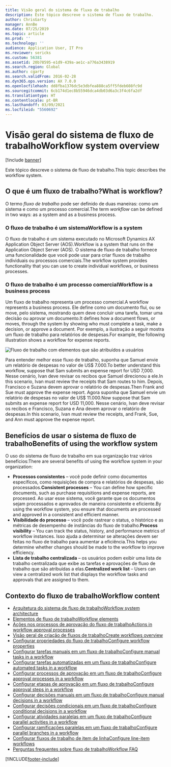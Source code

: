 ```yaml
---
title: Visão geral do sistema de fluxo de trabalho
description: Este tópico descreve o sistema de fluxo de trabalho.
author: ChrisGarty
manager: AnnBe
ms.date: 07/25/2019
ms.topic: article
ms.prod: ''
ms.technology: ''
audience: Application User, IT Pro
ms.reviewer: sericks
ms.custom: 56381
ms.assetid: 20b78595-e1d9-439a-ae1c-a776a3438919
ms.search.region: Global
ms.author: cgarty
ms.search.validFrom: 2016-02-28
ms.dyn365.ops.version: AX 7.0.0
ms.openlocfilehash: dd8fba1376dc5e3dbfea888ca5ff5fdeb608fc9d
ms.sourcegitcommit: 6cb174d1ec8b55946dca4db03d6a3c3f4c6fa2df
ms.translationtype: HT
ms.contentlocale: pt-BR
ms.lasthandoff: 03/09/2021
ms.locfileid: "5560692"
---
```

# <a name="workflow-system-overview"></a><span data-ttu-id="6383d-103">Visão geral do sistema de fluxo de trabalho</span><span class="sxs-lookup"><span data-stu-id="6383d-103">Workflow system overview</span></span>

[!include [banner](../includes/banner.md)]

<span data-ttu-id="6383d-104">Este tópico descreve o sistema de fluxo de trabalho.</span><span class="sxs-lookup"><span data-stu-id="6383d-104">This topic describes the workflow system.</span></span>

## <a name="what-is-workflow"></a><span data-ttu-id="6383d-105">O que é um fluxo de trabalho?</span><span class="sxs-lookup"><span data-stu-id="6383d-105">What is workflow?</span></span>

<span data-ttu-id="6383d-106">O termo *fluxo de trabalho* pode ser definido de duas maneiras: como um sistema e como um processo comercial.</span><span class="sxs-lookup"><span data-stu-id="6383d-106">The term *workflow* can be defined in two ways: as a system and as a business process.</span></span>

### <a name="workflow-is-a-system"></a><span data-ttu-id="6383d-107">O fluxo de trabalho é um sistema</span><span class="sxs-lookup"><span data-stu-id="6383d-107">Workflow is a system</span></span>

<span data-ttu-id="6383d-108">O fluxo de trabalho é um sistema executado no Microsoft Dynamics AX Application Object Server (AOS).</span><span class="sxs-lookup"><span data-stu-id="6383d-108">Workflow is a system that runs on the Application Object Server (AOS).</span></span> <span data-ttu-id="6383d-109">O sistema de fluxo de trabalho fornece uma funcionalidade que você pode usar para criar fluxos de trabalho individuais ou processos comerciais.</span><span class="sxs-lookup"><span data-stu-id="6383d-109">The workflow system provides functionality that you can use to create individual workflows, or business processes.</span></span>

### <a name="workflow-is-a-business-process"></a><span data-ttu-id="6383d-110">O fluxo de trabalho é um processo comercial</span><span class="sxs-lookup"><span data-stu-id="6383d-110">Workflow is a business process</span></span>

<span data-ttu-id="6383d-111">Um fluxo de trabalho representa um processo comercial.</span><span class="sxs-lookup"><span data-stu-id="6383d-111">A workflow represents a business process.</span></span> <span data-ttu-id="6383d-112">Ele define como um documento flui, ou se move, pelo sistema, mostrando quem deve concluir uma tarefa, tomar uma decisão ou aprovar um documento.</span><span class="sxs-lookup"><span data-stu-id="6383d-112">It defines how a document flows, or moves, through the system by showing who must complete a task, make a decision, or approve a document.</span></span> <span data-ttu-id="6383d-113">Por exemplo, a ilustração a seguir mostra um fluxo de trabalho para relatórios de despesas.</span><span class="sxs-lookup"><span data-stu-id="6383d-113">For example, the following illustration shows a workflow for expense reports.</span></span>

![Fluxo de trabalho com elementos que são atribuídos a usuários](./media/workflow_user.gif)

<span data-ttu-id="6383d-115">Para entender melhor esse fluxo de trabalho, suponha que Samuel envie um relatório de despesas no valor de US$ 7.000.</span><span class="sxs-lookup"><span data-stu-id="6383d-115">To better understand this workflow, suppose that Sam submits an expense report for USD 7,000.</span></span> <span data-ttu-id="6383d-116">Nesse cenário, Ivan deve revisar os recibos que Samuel direcionou a ele.</span><span class="sxs-lookup"><span data-stu-id="6383d-116">In this scenario, Ivan must review the receipts that Sam routes to him.</span></span> <span data-ttu-id="6383d-117">Depois, Francisco e Suzana devem aprovar o relatório de despesas.</span><span class="sxs-lookup"><span data-stu-id="6383d-117">Then Frank and Sue must approve the expense report.</span></span> <span data-ttu-id="6383d-118">Agora suponha que Samuel envie um relatório de despesas no valor de US$ 11.000.</span><span class="sxs-lookup"><span data-stu-id="6383d-118">Now suppose that Sam submits an expense report for USD 11,000.</span></span> <span data-ttu-id="6383d-119">Nesse cenário, Ivan deve revisar os recibos e Francisco, Suzana e Ana devem aprovar o relatório de despesas.</span><span class="sxs-lookup"><span data-stu-id="6383d-119">In this scenario, Ivan must review the receipts, and Frank, Sue, and Ann must approve the expense report.</span></span>

## <a name="benefits-of-using-the-workflow-system"></a><span data-ttu-id="6383d-120">Benefícios de usar o sistema de fluxo de trabalho</span><span class="sxs-lookup"><span data-stu-id="6383d-120">Benefits of using the workflow system</span></span>

<span data-ttu-id="6383d-121">O uso do sistema de fluxo de trabalho em sua organização traz vários benefícios:</span><span class="sxs-lookup"><span data-stu-id="6383d-121">There are several benefits of using the workflow system in your organization:</span></span>

- <span data-ttu-id="6383d-122">**Processos consistentes** – você pode definir como documentos específicos, como requisições de compra e relatórios de despesas, são processados.</span><span class="sxs-lookup"><span data-stu-id="6383d-122">**Consistent processes** – You can define how specific documents, such as purchase requisitions and expense reports, are processed.</span></span> <span data-ttu-id="6383d-123">Ao usar esse sistema, você garante que os documentos sejam processados e aprovados de maneira consistente e eficiente.</span><span class="sxs-lookup"><span data-stu-id="6383d-123">By using the workflow system, you ensure that documents are processed and approved in a consistent and efficient manner.</span></span>
- <span data-ttu-id="6383d-124">**Visibilidade do processo** – você pode rastrear o status, o histórico e as métricas de desempenho de instâncias do fluxo de trabalho.</span><span class="sxs-lookup"><span data-stu-id="6383d-124">**Process visibility** – You can track the status, history, and performance metrics of workflow instances.</span></span> <span data-ttu-id="6383d-125">Isso ajuda a determinar se alterações devem ser feitas no fluxo de trabalho para aumentar a eficiência.</span><span class="sxs-lookup"><span data-stu-id="6383d-125">This helps you determine whether changes should be made to the workflow to improve efficiency.</span></span>
- <span data-ttu-id="6383d-126">**Lista de trabalho centralizada** – os usuários podem exibir uma lista de trabalho centralizada que exibe as tarefas e aprovações de fluxo de trabalho que são atribuídas a elas.</span><span class="sxs-lookup"><span data-stu-id="6383d-126">**Centralized work list** – Users can view a centralized work list that displays the workflow tasks and approvals that are assigned to them.</span></span>


## <a name="workflow-content"></a><span data-ttu-id="6383d-127">Contexto do fluxo de trabalho</span><span class="sxs-lookup"><span data-stu-id="6383d-127">Workflow content</span></span>

+ [<span data-ttu-id="6383d-128">Arquitetura do sistema de fluxo de trabalho</span><span class="sxs-lookup"><span data-stu-id="6383d-128">Workflow system architecture</span></span>](workflow-system-architecture.md)
+ [<span data-ttu-id="6383d-129">Elementos de fluxo de trabalho</span><span class="sxs-lookup"><span data-stu-id="6383d-129">Workflow elements</span></span>](workflow-elements.md)
+ [<span data-ttu-id="6383d-130">Ações nos processos de aprovação do fluxo de trabalho</span><span class="sxs-lookup"><span data-stu-id="6383d-130">Actions in workflow approval processes</span></span>](workflow-actions.md)
+ [<span data-ttu-id="6383d-131">Visão geral de criação de fluxos de trabalho</span><span class="sxs-lookup"><span data-stu-id="6383d-131">Create workflows overview</span></span>](create-workflow.md)
+ [<span data-ttu-id="6383d-132">Configurar propriedades do fluxo de trabalho</span><span class="sxs-lookup"><span data-stu-id="6383d-132">Configure workflow properties</span></span>](configure-workflow-properties.md)
+ [<span data-ttu-id="6383d-133">Configurar tarefas manuais em um fluxo de trabalho</span><span class="sxs-lookup"><span data-stu-id="6383d-133">Configure manual tasks in a workflow</span></span>](configure-manual-task-workflow.md)
+ [<span data-ttu-id="6383d-134">Configurar tarefas automatizadas em um fluxo de trabalho</span><span class="sxs-lookup"><span data-stu-id="6383d-134">Configure automated tasks in a workflow</span></span>](configure-automated-task-workflow.md)
+ [<span data-ttu-id="6383d-135">Configurar processos de aprovação em um fluxo de trabalho</span><span class="sxs-lookup"><span data-stu-id="6383d-135">Configure approval processes in a workflow</span></span>](configure-approval-process-workflow.md)
+ [<span data-ttu-id="6383d-136">Configurar etapas de aprovação em um fluxo de trabalho</span><span class="sxs-lookup"><span data-stu-id="6383d-136">Configure approval steps in a workflow</span></span>](configure-approval-step-workflow.md)
+ [<span data-ttu-id="6383d-137">Configurar decisões manuais em um fluxo de trabalho</span><span class="sxs-lookup"><span data-stu-id="6383d-137">Configure manual decisions in a workflow</span></span>](configure-manual-decision-workflow.md)
+ [<span data-ttu-id="6383d-138">Configurar decisões condicionais em um fluxo de trabalho</span><span class="sxs-lookup"><span data-stu-id="6383d-138">Configure conditional decisions in a workflow</span></span>](configure-conditional-decision-workflow.md)
+ [<span data-ttu-id="6383d-139">Configurar atividades paralelas em um fluxo de trabalho</span><span class="sxs-lookup"><span data-stu-id="6383d-139">Configure parallel activities in a workflow</span></span>](configure-parallel-activity-workflow.md)
+ [<span data-ttu-id="6383d-140">Configurar ramificações paralelas em um fluxo de trabalho</span><span class="sxs-lookup"><span data-stu-id="6383d-140">Configure parallel branches in a workflow</span></span>](configure-parallel-branch-workflow.md)
+ [<span data-ttu-id="6383d-141">Configurar fluxos de trabalho de item de linha</span><span class="sxs-lookup"><span data-stu-id="6383d-141">Configure line-item workflows</span></span>](configure-line-item-workflow.md)
+ [<span data-ttu-id="6383d-142">Perguntas frequentes sobre fluxo de trabalho</span><span class="sxs-lookup"><span data-stu-id="6383d-142">Workflow FAQ</span></span>](workflow-FAQ.md)


[!INCLUDE[footer-include](../../../includes/footer-banner.md)]